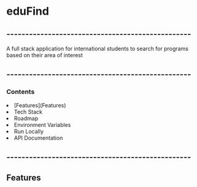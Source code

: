 # eduFind

## -------------------------------------------------

A full stack application for international students to search for programs based on their area of interest

## -------------------------------------------------

### Contents

<li>[Features](Features)</li>
<li>Tech Stack</li>
<li>Roadmap</li>
<li>Environment Variables</li>
<li>Run Locally</li>
<li>API Documentation</li>

## -------------------------------------------------

## Features
